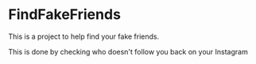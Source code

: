 # FindFakeFriends

This is a project to help find your fake friends.

This is done by checking who doesn't follow you back on your Instagram